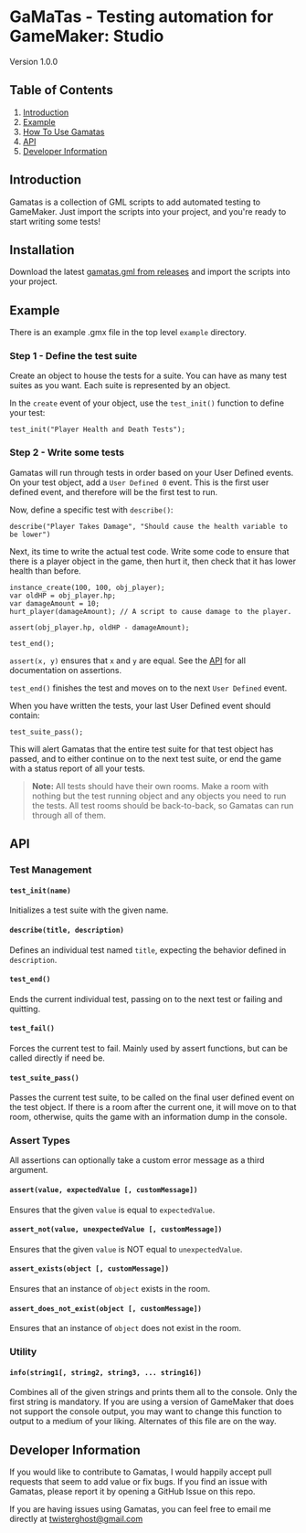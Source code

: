 GaMaTas - Testing automation for GameMaker: Studio
=======

Version 1.0.0

## Table of Contents
1. [Introduction](#introduction)
2. [Example](#example)
3. [How To Use Gamatas](#how-to-use-gamatas)
4. [API](#api)
5. [Developer Information](#developer-information)


## Introduction

Gamatas is a collection of GML scripts to add automated testing to GameMaker.
Just import the scripts into your project, and you're ready to start writing some tests!

## Installation

Download the latest [gamatas.gml from releases](https://github.com/twisterghost/gamatas/releases) and import the scripts
into your project.

## Example

There is an example .gmx file in the top level `example` directory.

### Step 1 - Define the test suite

Create an object to house the tests for a suite. You can have as many test
suites as you want. Each suite is represented by an object.

In the `create` event of your object, use the `test_init()` function to define
your test:

```GML
test_init("Player Health and Death Tests");
```

### Step 2 - Write some tests

Gamatas will run through tests in order based on your User Defined events. On
your test object, add a `User Defined 0` event. This is the first user defined
event, and therefore will be the first test to run.

Now, define a specific test with `describe()`:

```GML
describe("Player Takes Damage", "Should cause the health variable to be lower")
```
Next, its time to write the actual test code. Write some code to ensure that
there is a player object in the game, then hurt it, then check that it has
lower health than before.

```GML
instance_create(100, 100, obj_player);
var oldHP = obj_player.hp;
var damageAmount = 10;
hurt_player(damageAmount); // A script to cause damage to the player.

assert(obj_player.hp, oldHP - damageAmount);

test_end();
```

`assert(x, y)` ensures that `x` and `y` are equal. See the [API](#api) for all
documentation on assertions.

`test_end()` finishes the test and moves on to the next `User Defined` event.

When you have written the tests, your last User Defined event should contain:

```GML
test_suite_pass();
```

This will alert Gamatas that the entire test suite for that test object has
passed, and to either continue on to the next test suite, or end the game with
a status report of all your tests.

> **Note:** All tests should have their own rooms. Make a room with nothing but the
> test running object and any objects you need to run the tests. All test rooms
> should be back-to-back, so Gamatas can run through all of them.

## API

### Test Management

#### `test_init(name)`

Initializes a test suite with the given name.

#### `describe(title, description)`

Defines an individual test named `title`, expecting the behavior defined in
`description`.

#### `test_end()`

Ends the current individual test, passing on to the next test or failing and
quitting.

#### `test_fail()`

Forces the current test to fail. Mainly used by assert functions, but can be
called directly if need be.

#### `test_suite_pass()`

Passes the current test suite, to be called on the final user defined event on 
the test object. If there is a room after the current one, it will move on to
that room, otherwise, quits the game with an information dump in the console.

### Assert Types

All assertions can optionally take a custom error message as a third argument.

#### `assert(value, expectedValue [, customMessage])`

Ensures that the given `value` is equal to `expectedValue`.

#### `assert_not(value, unexpectedValue [, customMessage])`

Ensures that the given `value` is NOT equal to `unexpectedValue`.

#### `assert_exists(object [, customMessage])`

Ensures that an instance of `object` exists in the room.

#### `assert_does_not_exist(object [, customMessage])`

Ensures that an instance of `object` does not exist in the room.

### Utility

#### `info(string1[, string2, string3, ... string16])`

Combines all of the given strings and prints them all to the console. Only the
first string is mandatory. If you are using a version of GameMaker that does not
support the console output, you may want to change this function to output to a
medium of your liking. Alternates of this file are on the way.

## Developer Information

If you would like to contribute to Gamatas, I would happily accept pull
requests that seem to add value or fix bugs. If you find an issue with Gamatas,
please report it by opening a GitHub Issue on this repo.

If you are having issues using Gamatas, you can feel free to email me directly
at twisterghost@gmail.com
